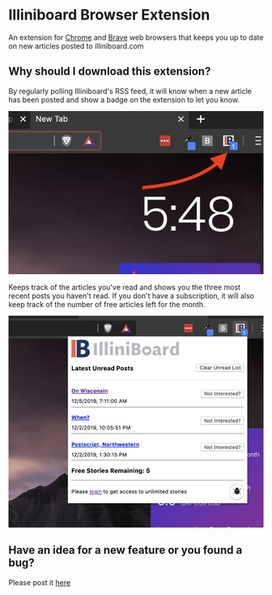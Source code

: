 # Illiniboard Browser Extension

An extension for [Chrome](https://www.google.com/chrome/) and [Brave](https://brave.com/) web browsers that keeps you up to date on new articles posted to illiniboard.com

## Why should I download this extension?

By regularly polling Illiniboard's RSS feed, it will know when a new article has been posted and show a badge on the extension to let you know.

![badge screenshot](https://github.com/burke1791/illiniboard-extension/blob/master/screenshots/ib_badge_sc.png)

Keeps track of the articles you've read and shows you the three most recent posts you haven't read.  If you don't have a subscription, it will also keep track of the number of free articles left for the month.

![popup screenshot](https://github.com/burke1791/illiniboard-extension/blob/master/screenshots/ib_popup_sc.png)

## Have an idea for a new feature or you found a bug?

Please post it [here](https://github.com/burke1791/illiniboard-extension/issues)